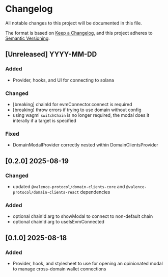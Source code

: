 # Changelog

All notable changes to this project will be documented in this file.

The format is based on [Keep a Changelog](https://keepachangelog.com/en/1.1.0/),
and this project adheres to [Semantic Versioning](https://semver.org/spec/v2.0.0.html).

## [Unreleased] YYYY-MM-DD

### Added

- Provider, hooks, and UI for connecting to solana

### Changed

- [breaking] chainId for evmConnector.connect is required
- [breaking] throw errors if trying to use domain without config
- using wagmi `switchChain` is no longer required, the modal does it interally if a target is specified

### Fixed

- DomainModalProvider correctly nested within DomainClientsProvider

## [0.2.0] 2025-08-19

### Changed

- updated `@valence-protocol/domain-clients-core` and `@valence-protocol/domain-clients-react` dependencies

### Added

- optional chainId arg to showModal to connect to non-default chain
- optional chainId arg to useIsEvmConnected

## [0.1.0] 2025-08-18

### Added

- Provider, hook, and stylesheet to use for opening an opinionated modal to manage cross-domain wallet connections
